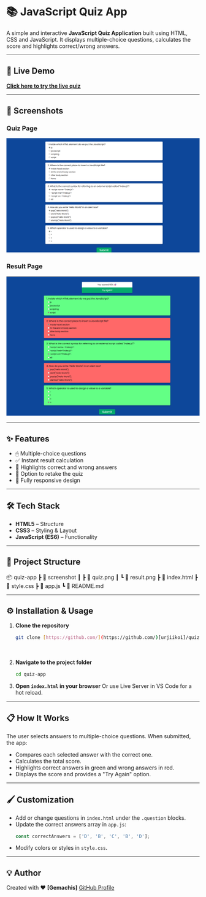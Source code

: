 # 📚 JavaScript Quiz App

A simple and interactive **JavaScript Quiz Application** built using HTML, CSS and JavaScript.
It displays multiple-choice questions, calculates the score and highlights correct/wrong answers.

---

## 🚀 Live Demo
**[Click here to try the live quiz](https://urjiiko1.github.io/code-craft/Project%20Assignement/QuizApp)**

---

## 📸 Screenshots

### Quiz Page
![Quiz Screenshot](./screenshot/quiz.png)

### Result Page
![Result Screenshot](./screenshot/result.png)

---

## ✨ Features
- 🖱 Multiple-choice questions
- ✅ Instant result calculation
- 🎯 Highlights correct and wrong answers
- 🔄 Option to retake the quiz
- 📱 Fully responsive design

---

## 🛠 Tech Stack
- **HTML5** – Structure
- **CSS3** – Styling & Layout
- **JavaScript (ES6)** – Functionality

---

## 📂 Project Structure
📦 quiz-app
┣ 📂 screenshot
┃ ┣ 📜 quiz.png
┃ ┗ 📜 result.png
┣ 📜 index.html
┣ 📜 style.css
┣ 📜 app.js
┗ 📜 README.md

---

## ⚙️ Installation & Usage

1. **Clone the repository**
   ```bash
   git clone [https://github.com/](https://github.com/)[urjiiko1]/quiz-app.git

 

2.  **Navigate to the project folder**
    ```bash
    cd quiz-app
    ```
3.  **Open `index.html` in your browser**
    Or use Live Server in VS Code for a hot reload.

---

## 📋 How It Works

The user selects answers to multiple-choice questions. When submitted, the app:

* Compares each selected answer with the correct one.
* Calculates the total score.
* Highlights correct answers in green and wrong answers in red.
* Displays the score and provides a "Try Again" option.

---

## 🖌 Customization

* Add or change questions in `index.html` under the `.question` blocks.
* Update the correct answers array in `app.js`:
    ```javascript
    const correctAnswers = ['D', 'B', 'C', 'B', 'D'];
    ```
* Modify colors or styles in `style.css`.

---

## 💡 Author

Created with ❤️  **[Gemachis]**
[GitHub Profile](https://github.com/urjiiko1)